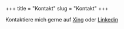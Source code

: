+++
title = "Kontakt"
slug = "Kontakt"
+++

Kontaktiere mich gerne auf [Xing](https://www.xing.com/profile/Matthis_Wieneke/) oder [Linkedin](https://www.linkedin.com/in/matthis-wieneke-a617a2218/)

